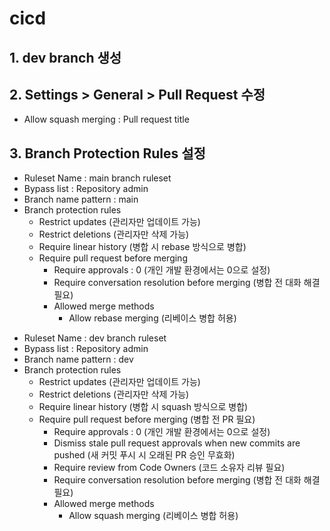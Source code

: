 # cicd

## 1. dev branch 생성

## 2. Settings > General > Pull Request 수정
- Allow squash merging : Pull request title

## 3. Branch Protection Rules 설정
- Ruleset Name : main branch ruleset
- Bypass list : Repository admin
- Branch name pattern : main
- Branch protection rules
  - Restrict updates (관리자만 업데이트 가능)
  - Restrict deletions (관리자만 삭제 가능)
  - Require linear history (병합 시 rebase 방식으로 병합)
  - Require pull request before merging
    - Require approvals : 0 (개인 개발 환경에서는 0으로 설정)
    - Require conversation resolution before merging (병합 전 대화 해결 필요)
    - Allowed merge methods
      - Allow rebase merging (리베이스 병합 허용)

[//]: # (  - Require status to pass)

[//]: # (    - Require branches to be up to date before merging &#40;병합 전 브랜치 최신 상태 필요&#41;)

[//]: # (    - Do not require status checks on creation &#40;생성 시 상태 검사 필요 없음&#41;)

- Ruleset Name : dev branch ruleset
- Bypass list : Repository admin
- Branch name pattern : dev
- Branch protection rules
  - Restrict updates (관리자만 업데이트 가능)
  - Restrict deletions (관리자만 삭제 가능)
  - Require linear history (병합 시 squash 방식으로 병합)
  - Require pull request before merging (병합 전 PR 필요)
    - Require approvals : 0 (개인 개발 환경에서는 0으로 설정)
    - Dismiss stale pull request approvals when new commits are pushed (새 커밋 푸시 시 오래된 PR 승인 무효화)
    - Require review from Code Owners (코드 소유자 리뷰 필요)
    - Require conversation resolution before merging (병합 전 대화 해결 필요)
    - Allowed merge methods
      - Allow squash merging (리베이스 병합 허용)

